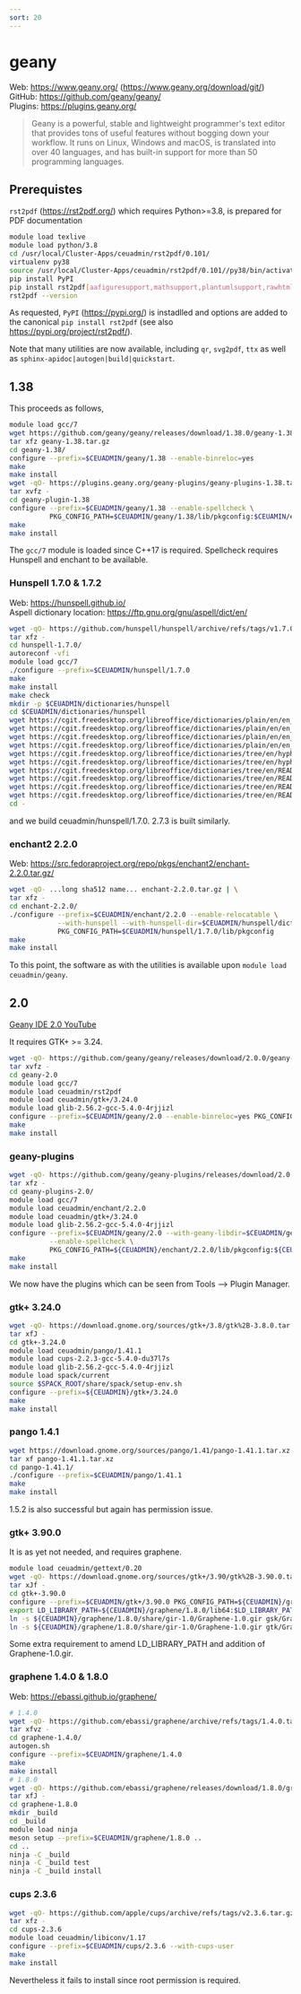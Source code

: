 ```yaml
---
sort: 20
---
```


# geany

Web: <https://www.geany.org/> (<https://www.geany.org/download/git/>)\
GitHub: <https://github.com/geany/geany/>\
Plugins: <https://plugins.geany.org/>

> Geany is a powerful, stable and lightweight programmer's text editor that provides tons of useful features without bogging down your workflow. It runs on Linux, Windows and macOS, is translated into over 40 languages, and has built-in support for more than 50 programming languages.

## Prerequistes

`rst2pdf` (<https://rst2pdf.org/>) which requires Python>=3.8, is prepared for PDF documentation

```bash
module load texlive
module load python/3.8
cd /usr/local/Cluster-Apps/ceuadmin/rst2pdf/0.101/
virtualenv py38
source /usr/local/Cluster-Apps/ceuadmin/rst2pdf/0.101//py38/bin/activate
pip install PyPI
pip install rst2pdf[aafiguresupport,mathsupport,plantumlsupport,rawhtmlsupport,sphinx,svgsupport]
rst2pdf --version
```

As requested, `PyPI` (<https://pypi.org/>) is instadlled and options are added to the canonical `pip install rst2pdf` (see also <https://pypi.org/project/rst2pdf/>).

Note that many utilities are now available, including `qr`, `svg2pdf`, `ttx` as well as `sphinx-apidoc|autogen|build|quickstart`.

## 1.38

This proceeds as follows,

```bash
module load gcc/7
wget https://github.com/geany/geany/releases/download/1.38.0/geany-1.38.tar.gz
tar xfz geany-1.38.tar.gz
cd geany-1.38/
configure --prefix=$CEUADMIN/geany/1.38 --enable-binreloc=yes
make
make install
wget -qO- https://plugins.geany.org/geany-plugins/geany-plugins-1.38.tar.gz | \
tar xvfz -
cd geany-plugin-1.38
configure --prefix=$CEUADMIN/geany/1.38 --enable-spellcheck \
          PKG_CONFIG_PATH=$CEUADMIN/geany/1.38/lib/pkgconfig:$CEUAMIN/enchant/2.2.0/lib/pkgconfig
make
make install
```

The `gcc/7` module is loaded since C++17 is required. Spellcheck requires Hunspell and enchant to be available.

### Hunspell 1.7.0 & 1.7.2

Web: <https://hunspell.github.io/>\
Aspell dictionary location: <https://ftp.gnu.org/gnu/aspell/dict/en/>

```bash
wget -qO- https://github.com/hunspell/hunspell/archive/refs/tags/v1.7.0.tar.gz | \
tar xfz -
cd hunspell-1.7.0/
autoreconf -vfi
module load gcc/7
./configure --prefix=$CEUADMIN/hunspell/1.7.0
make
make install
make check
mkdir -p $CEUADMIN/dictionaries/hunspell
cd $CEUADMIN/dictionaries/hunspell
wget https://cgit.freedesktop.org/libreoffice/dictionaries/plain/en/en_GB.aff
wget https://cgit.freedesktop.org/libreoffice/dictionaries/plain/en/en_GB.dic
wget https://cgit.freedesktop.org/libreoffice/dictionaries/plain/en/en_US.aff
wget https://cgit.freedesktop.org/libreoffice/dictionaries/plain/en/en_US.dic
wget https://cgit.freedesktop.org/libreoffice/dictionaries/tree/en/hyph_en_GB.dic
wget https://cgit.freedesktop.org/libreoffice/dictionaries/tree/en/hyph_en_US.dic
wget https://cgit.freedesktop.org/libreoffice/dictionaries/tree/en/README_en_GB.txt
wget https://cgit.freedesktop.org/libreoffice/dictionaries/tree/en/README_en_US.txt
wget https://cgit.freedesktop.org/libreoffice/dictionaries/tree/en/README_hyph_en_GB.txt
wget https://cgit.freedesktop.org/libreoffice/dictionaries/tree/en/README_hyph_en_US.txt
cd -
```

and we build ceuadmin/hunspell/1.7.0. 2.7.3 is built similarly.

### enchant2 2.2.0

Web: <https://src.fedoraproject.org/repo/pkgs/enchant2/enchant-2.2.0.tar.gz/>

```bash
wget -qO- ...long sha512 name... enchant-2.2.0.tar.gz | \
tar xfz -
cd enchant-2.2.0/
./configure --prefix=$CEUADMIN/enchant/2.2.0 --enable-relocatable \
            --with-hunspell --with-hunspell-dir=$CEUADMIN/hunspell/dictionaries \
            PKG_CONFIG_PATH=$CEUADMIN/hunspell/1.7.0/lib/pkgconfig
make
make install
```

To this point, the software as with the utilities is available upon `module load ceuadmin/geany`.

## 2.0

[Geany IDE 2.0 YouTube](https://m.youtube.com/watch?v=VkG1YrNgb7U>)

It requires GTK+ >= 3.24.

```bash
wget -qO- https://github.com/geany/geany/releases/download/2.0.0/geany-2.0.tar.gz | \
tar xvfz -
cd geany-2.0
module load gcc/7
module load ceuadmin/rst2pdf
module load ceuadmin/gtk+/3.24.0
module load glib-2.56.2-gcc-5.4.0-4rjjizl
configure --prefix=$CEUADMIN/geany/2.0 --enable-binreloc=yes PKG_CONFIG_PATH=$CEUADMIN/gtk+/3.24.0/lib/pkgconfig
make
make install
```

### geany-plugins

```bash
wget -qO- https://github.com/geany/geany-plugins/releases/download/2.0.0/geany-plugins-2.0.tar.gz | \
tar xfz -
cd geany-plugins-2.0/
module load gcc/7
module load ceuadmin/enchant/2.2.0
module load ceuadmin/gtk+/3.24.0
module load glib-2.56.2-gcc-5.4.0-4rjjizl
configure --prefix=$CEUADMIN/geany/2.0 --with-geany-libdir=$CEUADMIN/geany/2.0/lib \
          --enable-spellcheck \
          PKG_CONFIG_PATH=${CEUADMIN}/enchant/2.2.0/lib/pkgconfig:${CEUADMIN}/gtk+/3.24.0/lib/pkgconfig
make
make install
```

We now have the plugins which can be seen from Tools --> Plugin Manager.

### gtk+ 3.24.0

```bash
wget -qO- https://download.gnome.org/sources/gtk+/3.8/gtk%2B-3.8.0.tar.xz | \
tar xfJ -
cd gtk+-3.24.0
module load ceuadmin/pango/1.41.1
module load cups-2.2.3-gcc-5.4.0-du37l7s
module load glib-2.56.2-gcc-5.4.0-4rjjizl
module load spack/current
source $SPACK_ROOT/share/spack/setup-env.sh
configure --prefix=${CEUADMIN}/gtk+/3.24.0
make
make install
```

### pango 1.4.1

```bash
wget https://download.gnome.org/sources/pango/1.41/pango-1.41.1.tar.xz
tar xf pango-1.41.1.tar.xz
cd pango-1.41.1/
./configure --prefix=$CEUADMIN/pango/1.41.1
make
make install
```

1.5.2 is also successful but again has permission issue.

### gtk+ 3.90.0

It is as yet not needed, and requires graphene.

```bash
module load ceuadmin/gettext/0.20
wget -qO- https://download.gnome.org/sources/gtk+/3.90/gtk%2B-3.90.0.tar.xz | \
tar xJf -
cd gtk+-3.90.0
configure --prefix=$CEUADMIN/gtk+/3.90.0 PKG_CONFIG_PATH=${CEUADMIN}/graphene/1.8.0/lib64/pkgconfig --enable-static
export LD_LIBRARY_PATH=${CEUADMIN}/graphene/1.8.0/lib64:$LD_LIBRARY_PATH
ln -s ${CEUADMIN}/graphene/1.8.0/share/gir-1.0/Graphene-1.0.gir gsk/Graphene-1.0.gir
ln -s ${CEUADMIN}/graphene/1.8.0/share/gir-1.0/Graphene-1.0.gir gtk/Graphene-1.0.gir
```

Some extra requirement to amend LD_LIBRARY_PATH and addition of Graphene-1.0.gir.

### graphene 1.4.0 & 1.8.0

Web: <https://ebassi.github.io/graphene/>

```bash
# 1.4.0
wget -qO- https://github.com/ebassi/graphene/archive/refs/tags/1.4.0.tar.gz | \
tar xfvz -
cd graphene-1.4.0/
autogen.sh
configure --prefix=$CEUADMIN/graphene/1.4.0
make
make install
# 1.8.0
wget -qO- https://github.com/ebassi/graphene/releases/download/1.8.0/graphene-1.8.0.tar.xz | \
tar xfJ -
cd graphene-1.8.0
mkdir _build
cd _build
module load ninja
meson setup --prefix=$CEUADMIN/graphene/1.8.0 ..
cd ..
ninja -C _build
ninja -C _build test
ninja -C _build install
```

### cups 2.3.6

```bash
wget -qO- https://github.com/apple/cups/archive/refs/tags/v2.3.6.tar.gz | \
tar xfz -
cd cups-2.3.6
module load ceuadmin/libiconv/1.17
configure --prefix=$CEUADMIN/cups/2.3.6 --with-cups-user
make
make install
```

Nevertheless it fails to install since root permission is required.
